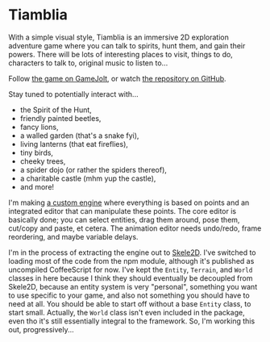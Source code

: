 # Tiamblia

With a simple visual style, Tiamblia is an immersive 2D exploration adventure game where you can talk to spirits, hunt them, and gain their powers. There will be lots of interesting places to visit, things to do, characters to talk to, original music to listen to...

Follow [the game on GameJolt](http://gamejolt.com/games/tiamblia/147746), or watch [the repository on GitHub](https://github.com/1j01/tiamblia-game).

Stay tuned to potentially interact with...
* the Spirit of the Hunt,
* friendly painted beetles,
* fancy lions,
* a walled garden (that's a snake fyi),
* living lanterns (that eat fireflies),
* tiny birds,
* cheeky trees,
* a spider dojo (or rather the spiders thereof),
* a charitable castle (mhm yup the castle),
* and more!

I'm making [a custom engine](https://github.com/1j01/skele2d) where everything is based on points and an integrated editor that can manipulate these points.
The core editor is basically done; you can select entities, drag them around, pose them, cut/copy and paste, et cetera.
The animation editor needs undo/redo, frame reordering, and maybe variable delays.

I'm in the process of extracting the engine out to [Skele2D](https://github.com/1j01/skele2d).
I've switched to loading most of the code from the npm module, although it's published as uncompiled CoffeeScript for now.
I've kept the `Entity`, `Terrain`, and `World` classes in here because I think they should eventually be decoupled from Skele2D,
because an entity system is very "personal", something you want to use specific to your game,
and also not something you should have to need at all.
You should be able to start off without a base `Entity` class, to start small.
Actually, the `World` class isn't even included in the package, even tho it's still essentially integral to the framework.
So, I'm working this out, progressively...
